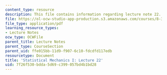 ```yaml
---
content_type: resource
description: This file contains information regarding lecture note 22.
file: https://ol-ocw-studio-app-production.s3.amazonaws.com/courses/8-333-statistical-mechanics-i-statistical-mechanics-of-particles-fall-2013/7f26f530bdda5d69c399057bd4b1bd28_MIT8_333F13_Lec22.pdf
file_type: application/pdf
learning_resource_types:
- Lecture Notes
ocw_type: OCWFile
parent_title: Lecture Notes
parent_type: CourseSection
parent_uid: ffe015bb-11d9-f907-6c10-fdcdfd117edb
resourcetype: Document
title: 'Statistical Mechanics I: Lecture 22'
uid: 7f26f530-bdda-5d69-c399-057bd4b1bd28
---
```

